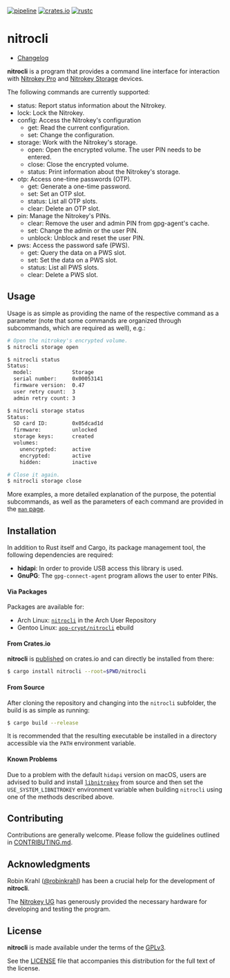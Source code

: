 [![pipeline](https://gitlab.com/d-e-s-o/nitrocli/badges/master/pipeline.svg)](https://gitlab.com/d-e-s-o/nitrocli/commits/master)
[![crates.io](https://img.shields.io/crates/v/nitrocli.svg)](https://crates.io/crates/nitrocli)
[![rustc](https://img.shields.io/badge/rustc-1.31+-blue.svg)](https://blog.rust-lang.org/2018/12/06/Rust-1.31-and-rust-2018.html)

nitrocli
========

- [Changelog](CHANGELOG.md)

**nitrocli** is a program that provides a command line interface for
interaction with [Nitrokey Pro][nitrokey-pro] and [Nitrokey
Storage][nitrokey-storage] devices.


The following commands are currently supported:
- status: Report status information about the Nitrokey.
- lock: Lock the Nitrokey.
- config: Access the Nitrokey's configuration
  - get: Read the current configuration.
  - set: Change the configuration.
- storage: Work with the Nitrokey's storage.
  - open: Open the encrypted volume. The user PIN needs to be entered.
  - close: Close the encrypted volume.
  - status: Print information about the Nitrokey's storage.
- otp: Access one-time passwords (OTP).
  - get: Generate a one-time password.
  - set: Set an OTP slot.
  - status: List all OTP slots.
  - clear: Delete an OTP slot.
- pin: Manage the Nitrokey's PINs.
  - clear: Remove the user and admin PIN from gpg-agent's cache.
  - set: Change the admin or the user PIN.
  - unblock: Unblock and reset the user PIN.
- pws: Access the password safe (PWS).
  - get: Query the data on a PWS slot.
  - set: Set the data on a PWS slot.
  - status: List all PWS slots.
  - clear: Delete a PWS slot.


Usage
-----

Usage is as simple as providing the name of the respective command as a
parameter (note that some commands are organized through subcommands,
which are required as well), e.g.:
```bash
# Open the nitrokey's encrypted volume.
$ nitrocli storage open

$ nitrocli status
Status:
  model:             Storage
  serial number:     0x00053141
  firmware version:  0.47
  user retry count:  3
  admin retry count: 3

$ nitrocli storage status
Status:
  SD card ID:        0x05dcad1d
  firmware:          unlocked
  storage keys:      created
  volumes:
    unencrypted:     active
    encrypted:       active
    hidden:          inactive

# Close it again.
$ nitrocli storage close
```

More examples, a more detailed explanation of the purpose, the potential
subcommands, as well as the parameters of each command are provided in
the [`man` page](doc/nitrocli.1.pdf).


Installation
------------

In addition to Rust itself and Cargo, its package management tool, the
following dependencies are required:
- **hidapi**: In order to provide USB access this library is used.
- **GnuPG**: The `gpg-connect-agent` program allows the user to enter
             PINs.

#### Via Packages
Packages are available for:
- Arch Linux: [`nitrocli`][nitrocli-arch] in the Arch User Repository
- Gentoo Linux: [`app-crypt/nitrocli`][nitrocli-gentoo] ebuild

#### From Crates.io
**nitrocli** is [published][nitrocli-cratesio] on crates.io and can
directly be installed from there:
```bash
$ cargo install nitrocli --root=$PWD/nitrocli
```

#### From Source
After cloning the repository and changing into the `nitrocli` subfolder,
the build is as simple as running:
```bash
$ cargo build --release
```

It is recommended that the resulting executable be installed in a
directory accessible via the `PATH` environment variable.

#### Known Problems

Due to a problem with the default `hidapi` version on macOS, users are advised
to build and install [`libnitrokey`][] from source and then set the
`USE_SYSTEM_LIBNITROKEY` environment variable when building `nitrocli` using
one of the methods described above.

Contributing
------------

Contributions are generally welcome. Please follow the guidelines
outlined in [CONTRIBUTING.md](doc/CONTRIBUTING.md).


Acknowledgments
---------------

Robin Krahl ([@robinkrahl](https://github.com/robinkrahl)) has been
a crucial help for the development of **nitrocli**.

The [Nitrokey UG][nitrokey-ug] has generously provided the necessary
hardware for developing and testing the program.


License
-------
**nitrocli** is made available under the terms of the
[GPLv3][gplv3-tldr].

See the [LICENSE](LICENSE) file that accompanies this distribution for
the full text of the license.


[`libnitrokey`]: https://github.com/nitrokey/libnitrokey
[nitrokey-ug]: https://www.nitrokey.com
[nitrokey-pro]: https://shop.nitrokey.com/shop/product/nitrokey-pro-2-3
[nitrokey-storage]: https://shop.nitrokey.com/shop/product/nitrokey-storage-2-16gb-23
[nitrocli-arch]: https://aur.archlinux.org/packages/nitrocli
[nitrocli-cratesio]: https://crates.io/crates/nitrocli
[nitrocli-gentoo]: https://packages.gentoo.org/packages/app-crypt/nitrocli
[gplv3-tldr]: https://tldrlegal.com/license/gnu-general-public-license-v3-(gpl-3)
